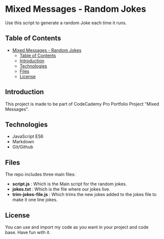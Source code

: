 # Mixed Messages - Random Jokes

Use this script to generate a random Joke each time it runs.

## Table of Contents

- [Mixed Messages - Random Jokes](#mixed-messages---random-jokes)
  - [Table of Contents](#table-of-contents)
  - [Introduction](#introduction)
  - [Technologies](#technologies)
  - [Files](#files)
  - [License](#license)

## Introduction

This project is made to be part of CodeCademy Pro Portfolio Project "Mixed Messages".

## Technologies

- JavaScript ES6
- Markdown
- Git/Github

## Files

The repo includes three main files:

- **script.js** : Which is the Main script for the random jokes.
- **jokes.txt** : Which is the file where our jokes live.
- **trim-jokes-file.js** : Which trims the new jokes added to the jokes file to make it one line jokes.

## License

You can use and import my code as you want in your project and code base. Have fun with it.
